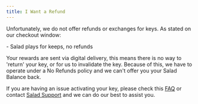 ```yaml
---
title: I Want a Refund
---
```


Unfortunately, we do not offer refunds or exchanges for keys. As stated on our checkout window:

\- Salad plays for keeps, no refunds

Your rewards are sent via digital delivery, this means there is no way to 'return' your key, or for us to invalidate the
key. Because of this, we have to operate under a No Refunds policy and we can't offer you your Salad Balance back.

If you are having an issue activating your key, please check this
[FAQ](/docs/Rewards/Rewards-support/190-my-reward-code-is-invalid) or contact
[Salad Support](/docs/Guides/Your-PC/216-how-to-create-a-support-ticket) and we can do our best to assist you.
